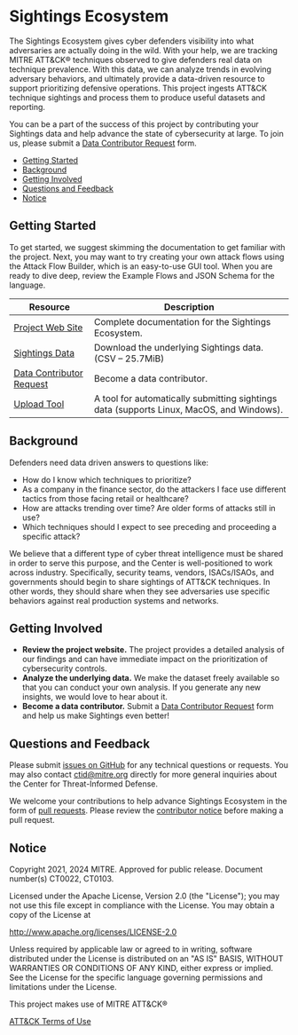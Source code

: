 # Sightings Ecosystem

The Sightings Ecosystem gives cyber defenders visibility into what adversaries are
actually doing in the wild. With your help, we are tracking MITRE ATT&CK® techniques
observed to give defenders real data on technique prevalence. With this data, we can
analyze trends in evolving adversary behaviors, and ultimately provide a data-driven
resource to support prioritizing defensive operations. This project ingests ATT&CK
technique sightings and process them to produce useful datasets and reporting.

You can be a part of the success of this project by contributing your Sightings data and
help advance the state of cybersecurity at large. To join us, please submit a [Data
Contributor
Request](https://ctid.mitre.org/projects/sightings-ecosystem#CFP)
form.

- [Getting Started](#getting-started)
- [Background](#background)
- [Getting Involved](#getting-involved)
- [Questions and Feedback](#questions-and-feedback)
- [Notice](#notice)

## Getting Started

To get started, we suggest skimming the documentation to get familiar with the project.
Next, you may want to try creating your own attack flows using the Attack Flow Builder,
which is an easy-to-use GUI tool. When you are ready to dive deep, review the Example
Flows and JSON Schema for the language.

| Resource                                                                                                                                   | Description                                                                              |
| ------------------------------------------------------------------------------------------------------------------------------------------ | ---------------------------------------------------------------------------------------- |
| [Project Web Site](https://center-for-threat-informed-defense.github.io/sightings_ecosystem/)                                              | Complete documentation for the Sightings Ecosystem.                                      |
| [Sightings Data](https://ctidpublic.blob.core.windows.net/sightings/sightings_v2_public.csv)                                               | Download the underlying Sightings data. (CSV – 25.7MiB)                                  |
| [Data Contributor Request](https://ctid.mitre.org/projects/sightings-ecosystem#CFP) | Become a data contributor.                                                               |
| [Upload Tool](https://github.com/center-for-threat-informed-defense/sightings_ecosystem/tree/main/uploaders)                               | A tool for automatically submitting sightings data (supports Linux, MacOS, and Windows). |

## Background

Defenders need data driven answers to questions like:

- How do I know which techniques to prioritize?
- As a company in the finance sector, do the attackers I face use different tactics from
  those facing retail or healthcare?
- How are attacks trending over time? Are older forms of attacks still in use?
- Which techniques should I expect to see preceding and proceeding a specific attack?

We believe that a different type of cyber threat intelligence must be shared in order to
serve this purpose, and the Center is well-positioned to work across industry.
Specifically, security teams, vendors, ISACs/ISAOs, and governments should begin to
share sightings of ATT&CK techniques. In other words, they should share when they see
adversaries use specific behaviors against real production systems and networks.

## Getting Involved

- **Review the project website.** The project provides a detailed analysis of our
  findings and can have immediate impact on the prioritization of cybersecurity
  controls.
- **Analyze the underlying data.** We make the dataset freely available so that you can
  conduct your own analysis. If you generate any new insights, we would love to hear
  about it.
- **Become a data contributor.** Submit a [Data Contributor
  Request](https://ctid.mitre.org/projects/sightings-ecosystem#CFP)
  form and help us make Sightings even better!

## Questions and Feedback

Please submit [issues on
GitHub](https://github.com/center-for-threat-informed-defense/sightings_ecosystem/issues)
for any technical questions or requests. You may also contact
[ctid@mitre.org](mailto:ctid@mitre.org?subject=Question%20about%20Sightings%20Ecosystem)
directly for more general inquiries about the Center for Threat-Informed Defense.

We welcome your contributions to help advance Sightings Ecosystem in the form of [pull
requests](https://github.com/center-for-threat-informed-defense/sightings_ecosystem/pulls).
Please review the [contributor
notice](https://github.com/center-for-threat-informed-defense/sightings_ecosystem/blob/main/CONTRIBUTING.md)
before making a pull request.

## Notice

Copyright 2021, 2024 MITRE. Approved for public release. Document number(s)
CT0022, CT0103.

Licensed under the Apache License, Version 2.0 (the "License"); you may not use this
file except in compliance with the License. You may obtain a copy of the License at

<http://www.apache.org/licenses/LICENSE-2.0>

Unless required by applicable law or agreed to in writing, software distributed under
the License is distributed on an "AS IS" BASIS, WITHOUT WARRANTIES OR CONDITIONS OF ANY
KIND, either express or implied. See the License for the specific language governing
permissions and limitations under the License.

This project makes use of MITRE ATT&CK®

[ATT&CK Terms of Use](https://attack.mitre.org/resources/terms-of-use/)
